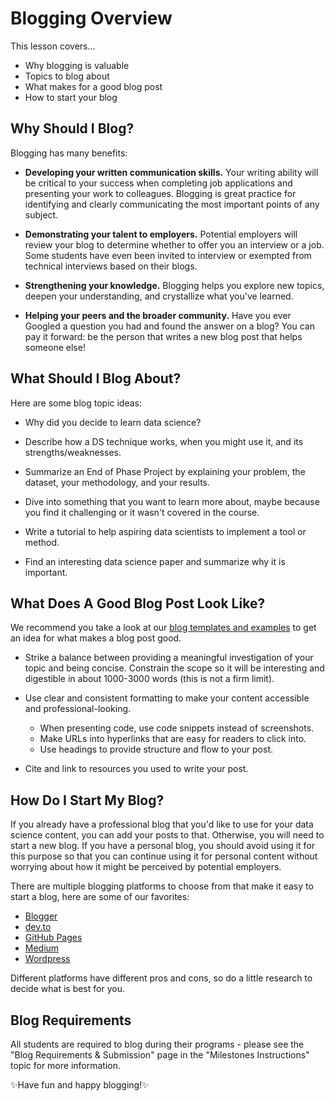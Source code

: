 # Blogging Overview

This lesson covers...

* Why blogging is valuable
* Topics to blog about
* What makes for a good blog post
* How to start your blog

## Why Should I Blog?

Blogging has many benefits:

* **Developing your written communication skills.** Your writing ability will be critical to your success when completing job applications and presenting your work to colleagues. Blogging is great practice for identifying and clearly communicating the most important points of any subject.

* **Demonstrating your talent to employers.** Potential employers will review your blog to determine whether to offer you an interview or a job. Some students have even been invited to interview or exempted from technical interviews based on their blogs.

* **Strengthening your knowledge.** Blogging helps you explore new topics, deepen your understanding, and crystallize what you've learned.

* **Helping your peers and the broader community.** Have you ever Googled a question you had and found the answer on a blog? You can pay it forward: be the person that writes a new blog post that helps someone else!

## What Should I Blog About?

Here are some blog topic ideas:

* Why did you decide to learn data science?

* Describe how a DS technique works, when you might use it, and its strengths/weaknesses.

* Summarize an End of Phase Project by explaining your problem, the dataset, your methodology, and your results.

* Dive into something that you want to learn more about, maybe because you find it challenging or it wasn't covered in the course.

* Write a tutorial to help aspiring data scientists to implement a tool or method.

* Find an interesting data science paper and summarize why it is important.

## What Does A Good Blog Post Look Like?

We recommend you take a look at our [blog templates and examples](https://drive.google.com/drive/folders/1UBiRCRLzVP5CHU3PJNwoMZAe3ajUBm2a) to get an idea for what makes a blog post good.

* Strike a balance between providing a meaningful investigation of your topic and being concise. Constrain the scope so it will be interesting and digestible in about 1000-3000 words (this is not a firm limit).

* Use clear and consistent formatting to make your content accessible and professional-looking.
  * When presenting code, use code snippets instead of screenshots.
  * Make URLs into hyperlinks that are easy for readers to click into.
  * Use headings to provide structure and flow to your post.

* Cite and link to resources you used to write your post.

## How Do I Start My Blog?

If you already have a professional blog that you'd like to use for your data science content, you can add your posts to that. Otherwise, you will need to start a new blog. If you have a personal blog, you should avoid using it for this purpose so that you can continue using it for personal content without worrying about how it might be perceived by potential employers.

There are multiple blogging platforms to choose from that make it easy to start a blog, here are some of our favorites:

* [Blogger](https://www.blogger.com/)
* [dev.to](https://dev.to/)
* [GitHub Pages](https://pages.github.com/)
* [Medium](https://medium.com/)
* [Wordpress](https://wordpress.com/)

Different platforms have different pros and cons, so do a little research to decide what is best for you.

## Blog Requirements

All students are required to blog during their programs - please see the "Blog Requirements & Submission" page in the "Milestones Instructions" topic for more information.

✨Have fun and happy blogging!✨
